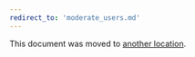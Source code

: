 ```yaml
---
redirect_to: 'moderate_users.md'
---
```


This document was moved to [another location](moderate_users.md).

<!-- This redirect file can be deleted after <2021-08-12>. -->
<!-- Before deletion, see: https://docs.gitlab.com/ee/development/documentation/#move-or-rename-a-page -->
